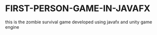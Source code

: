# FIRST-PERSON-GAME-IN-JAVAFX
this is the zombie survival game developed using javafx and unity game engine
